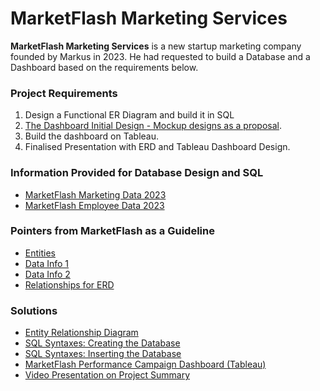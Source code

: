 # **MarketFlash Marketing Services**

**MarketFlash Marketing Services** is a new startup marketing company founded by Markus in 2023. He had requested to build a Database and a Dashboard based on the requirements below.

### Project Requirements
1. Design a Functional ER Diagram and build it in SQL
2. [The Dashboard Initial Design - Mockup designs as a proposal](https://github.com/ea-techcodes/Marketflash-Project/blob/main/Mock%20Dashboard.pdf).
3. Build the dashboard on Tableau.
4. Finalised Presentation with ERD and Tableau Dashboard Design.

### Information Provided for Database Design and SQL
- [MarketFlash Marketing Data 2023](https://github.com/ea-techcodes/Marketflash-Project/blob/main/Marketflash_marketing_data_2023csv.csv) 
- [MarketFlash Employee Data 2023](https://github.com/ea-techcodes/Marketflash-Project/blob/main/Marketflash_employee_data_2023.csv) 

### Pointers from MarketFlash as a Guideline
- [Entities](https://github.com/ea-techcodes/Marketflash-Project/blob/main/Marketflash_Entities.pdf)
- [Data Info 1](https://github.com/ea-techcodes/Marketflash-Project/blob/main/Marketflash%20Data_Worksheet1.pdf) 
- [Data Info 2](https://github.com/ea-techcodes/Marketflash-Project/blob/main/Marketflash%20Data_Worksheet2.pdf) 
- [Relationships for ERD](https://github.com/ea-techcodes/Marketflash-Project/blob/main/Marketflash%20Relationships.pdf)

### Solutions
- [Entity Relationship Diagram](https://github.com/ea-techcodes/Marketflash-Project/blob/main/Marketflash%20Entity%20Relationship%20Diagram.pdf)
- [SQL Syntaxes: Creating the Database](https://github.com/ea-techcodes/Marketflash-Project/blob/main/Marketflash%20SQL.pdf)
- [SQL Syntaxes: Inserting the Database](https://github.com/ea-techcodes/Marketflash-Project/blob/main/Marketflash%20DB%20Insert.pdf)
- [MarketFlash Performance Campaign Dashboard (Tableau)](https://public.tableau.com/app/profile/ea.viz/viz/MarketFlash_PerformanceCampaign/Dashboard1)
- [Video Presentation on Project Summary](https://www.loom.com/share/82b47e551f064cb19a962f0146f33a10?sid=8b34b0c7-0c67-4855-a6fa-0512714d1a60)
